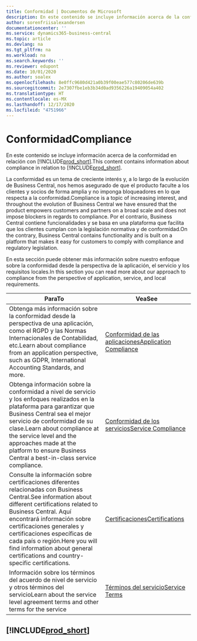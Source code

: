```yaml
---
title: Conformidad | Documentos de Microsoft
description: En este contenido se incluye información acerca de la conformidad en relación con Business Central.
author: sorenfriisalexandersen
documentationcenter: ''
ms.service: dynamics365-business-central
ms.topic: article
ms.devlang: na
ms.tgt_pltfrm: na
ms.workload: na
ms.search.keywords: ''
ms.reviewer: edupont
ms.date: 10/01/2020
ms.author: soalex
ms.openlocfilehash: 8e0ffc9680d421a0b39f00eae577c80206de639b
ms.sourcegitcommit: 2e7307fbe1eb3b34d0ad9356226a19409054a402
ms.translationtype: HT
ms.contentlocale: es-MX
ms.lasthandoff: 12/17/2020
ms.locfileid: "4751966"
---
```

# <a name="compliance"></a><span data-ttu-id="168e5-103">Conformidad</span><span class="sxs-lookup"><span data-stu-id="168e5-103">Compliance</span></span>

<span data-ttu-id="168e5-104">En este contenido se incluye información acerca de la conformidad en relación con [!INCLUDE[prod_short](../includes/prod_short.md)].</span><span class="sxs-lookup"><span data-stu-id="168e5-104">This content contains information about compliance in relation to [!INCLUDE[prod_short](../includes/prod_short.md)].</span></span>  

<span data-ttu-id="168e5-105">La conformidad es un tema de creciente interés y, a lo largo de la evolución de Business Central, nos hemos asegurado de que el producto faculte a los clientes y socios de forma amplia y no imponga bloqueadores en lo que respecta a la conformidad.</span><span class="sxs-lookup"><span data-stu-id="168e5-105">Compliance is a topic of increasing interest, and throughout the evolution of Business Central we have ensured that the product empowers customers and partners on a broad scale and does not impose blockers in regards to compliance.</span></span> <span data-ttu-id="168e5-106">Por el contrario, Business Central contiene funcionalidades y se basa en una plataforma que facilita que los clientes cumplan con la legislación normativa y de conformidad.</span><span class="sxs-lookup"><span data-stu-id="168e5-106">On the contrary, Business Central contains functionality and is built on a platform that makes it easy for customers to comply with compliance and regulatory legislation.</span></span>

<span data-ttu-id="168e5-107">En esta sección puede obtener más información sobre nuestro enfoque sobre la conformidad desde la perspectiva de la aplicación, el servicio y los requisitos locales.</span><span class="sxs-lookup"><span data-stu-id="168e5-107">In this section you can read more about our approach to compliance from the perspective of application, service, and local  requirements.</span></span>

|<span data-ttu-id="168e5-108">**Para**</span><span class="sxs-lookup"><span data-stu-id="168e5-108">**To**</span></span>|<span data-ttu-id="168e5-109">**Vea**</span><span class="sxs-lookup"><span data-stu-id="168e5-109">**See**</span></span>|  
|------------|-------------|  
|<span data-ttu-id="168e5-110">Obtenga más información sobre la conformidad desde la perspectiva de una aplicación, como el RGPD y las Normas Internacionales de Contabilidad, etc.</span><span class="sxs-lookup"><span data-stu-id="168e5-110">Learn about compliance from an application perspective, such as GDPR, International Accounting Standards, and more.</span></span>|[<span data-ttu-id="168e5-111">Conformidad de las aplicaciones</span><span class="sxs-lookup"><span data-stu-id="168e5-111">Application Compliance</span></span>](compliance-application-compliance.md)|  
|<span data-ttu-id="168e5-112">Obtenga información sobre la conformidad a nivel de servicio y los enfoques realizados en la plataforma para garantizar que Business Central sea el mejor servicio de conformidad de su clase.</span><span class="sxs-lookup"><span data-stu-id="168e5-112">Learn about compliance at the service level and the approaches made at the platform to ensure Business Central a best-in-class service compliance.</span></span>|[<span data-ttu-id="168e5-113">Conformidad de los servicios</span><span class="sxs-lookup"><span data-stu-id="168e5-113">Service Compliance</span></span>](compliance-service-compliance.md)|  
|<span data-ttu-id="168e5-114">Consulte la información sobre certificaciones diferentes relacionadas con Business Central.</span><span class="sxs-lookup"><span data-stu-id="168e5-114">See information about different certifications related to Business Central.</span></span> <span data-ttu-id="168e5-115">Aquí encontrará información sobre certificaciones generales y certificaciones específicas de cada país o región.</span><span class="sxs-lookup"><span data-stu-id="168e5-115">Here you will find information about general certifications and country-specific certifications.</span></span>|[<span data-ttu-id="168e5-116">Certificaciones</span><span class="sxs-lookup"><span data-stu-id="168e5-116">Certifications</span></span>](compliance-certifications.md)|  
|<span data-ttu-id="168e5-117">Información sobre los términos del acuerdo de nivel de servicio y otros términos del servicio</span><span class="sxs-lookup"><span data-stu-id="168e5-117">Learn about the service level agreement terms and other terms for the service</span></span>|[<span data-ttu-id="168e5-118">Términos del servicio</span><span class="sxs-lookup"><span data-stu-id="168e5-118">Service Terms</span></span>](compliance-service-compliance.md#service-terms)|  

## [!INCLUDE[prod_short](../includes/free_trial_md.md)]  
